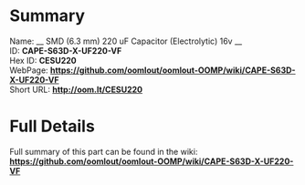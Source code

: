 
Summary
=================
  
Name: __ SMD (6.3 mm) 220 uF Capacitor (Electrolytic) 16v __    
ID: __CAPE-S63D-X-UF220-VF__   
Hex ID: __CESU220__   
WebPage: __https://github.com/oomlout/oomlout-OOMP/wiki/CAPE-S63D-X-UF220-VF__   
Short URL: __http://oom.lt/CESU220__   

Full Details
==========================
Full summary of this part can be found in the wiki:   
__https://github.com/oomlout/oomlout-OOMP/wiki/CAPE-S63D-X-UF220-VF__    

